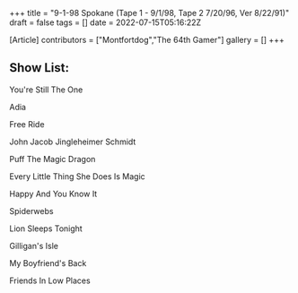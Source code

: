 +++
title = "9-1-98 Spokane (Tape 1 - 9/1/98, Tape 2 7/20/96, Ver 8/22/91)"
draft = false
tags = []
date = 2022-07-15T05:16:22Z

[Article]
contributors = ["Montfortdog","The 64th Gamer"]
gallery = []
+++
## Show List: ##
You're Still The One

Adia

Free Ride

John Jacob Jingleheimer Schmidt

Puff The Magic Dragon

Every Little Thing She Does Is Magic

Happy And You Know It

Spiderwebs

Lion Sleeps Tonight

Gilligan's Isle

My Boyfriend's Back

Friends In Low Places